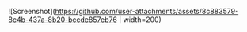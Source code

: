 ![Screenshot](https://github.com/user-attachments/assets/8c883579-8c4b-437a-8b20-bccde857eb76 | width=200)
